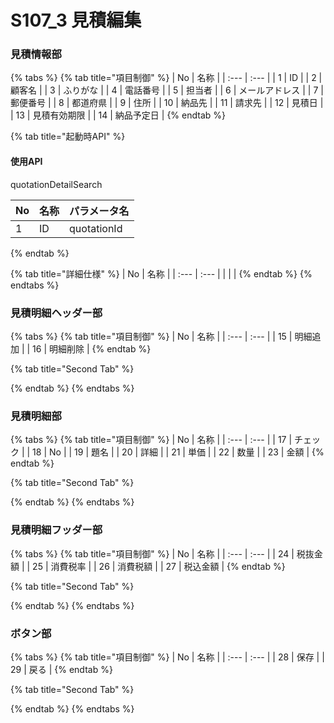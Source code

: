 # S107\_3 見積編集

### 見積情報部

{% tabs %}
{% tab title="項目制御" %}
| No | 名称 |
| :--- | :--- |
| 1 | ID |
| 2 | 顧客名 |
| 3 | ふりがな |
| 4 | 電話番号 |
| 5 | 担当者 |
| 6 | メールアドレス |
| 7 | 郵便番号 |
| 8 | 都道府県 |
| 9 | 住所 |
| 10 | 納品先 |
| 11 | 請求先 |
| 12 | 見積日 |
| 13 | 見積有効期限 |
| 14 | 納品予定日 |
{% endtab %}

{% tab title="起動時API" %}
#### 使用API

quotationDetailSearch

| No | 名称 | パラメータ名 |
| :--- | :--- | :--- |
| 1 | ID | quotationId |
{% endtab %}

{% tab title="詳細仕様" %}
| No | 名称 |
| :--- | :--- |
|  |  |
{% endtab %}
{% endtabs %}

### 見積明細ヘッダー部

{% tabs %}
{% tab title="項目制御" %}
| No | 名称 |
| :--- | :--- |
| 15 | 明細追加 |
| 16 | 明細削除 |
{% endtab %}

{% tab title="Second Tab" %}

{% endtab %}
{% endtabs %}

### 見積明細部

{% tabs %}
{% tab title="項目制御" %}
| No | 名称 |
| :--- | :--- |
| 17 | チェック |
| 18 | No |
| 19 | 題名 |
| 20 | 詳細 |
| 21 | 単価 |
| 22 | 数量 |
| 23 | 金額 |
{% endtab %}

{% tab title="Second Tab" %}

{% endtab %}
{% endtabs %}

### 見積明細フッダー部

{% tabs %}
{% tab title="項目制御" %}
| No | 名称 |
| :--- | :--- |
| 24 | 税抜金額 |
| 25 | 消費税率 |
| 26 | 消費税額 |
| 27 | 税込金額 |
{% endtab %}

{% tab title="Second Tab" %}

{% endtab %}
{% endtabs %}

### ボタン部

{% tabs %}
{% tab title="項目制御" %}
| No | 名称 |
| :--- | :--- |
| 28 | 保存 |
| 29 | 戻る |
{% endtab %}

{% tab title="Second Tab" %}

{% endtab %}
{% endtabs %}

